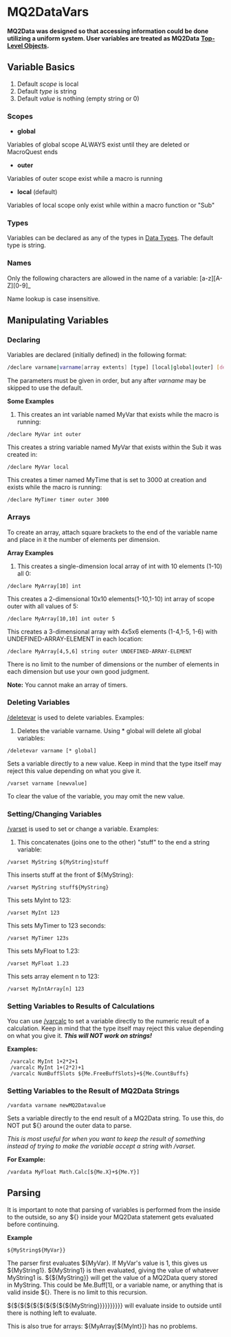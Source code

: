 # MQ2DataVars

**MQ2Data was designed so that accessing information could be done utilizing a uniform system. User variables are treated as MQ2Data** [**Top-Level Objects**](../data-types-and-top-level-objects/top-level-objects/)**.**

## Variable Basics

1. Default _scope_ is local
2. Default _type_ is string
3. Default _value_ is nothing \(empty string or 0\)

### Scopes

* **global**

Variables of global scope ALWAYS exist until they are deleted or MacroQuest ends

* **outer**

Variables of outer scope exist while a macro is running

* **local** \(default\)

Variables of local scope only exist while within a macro function or "Sub"

### Types

Variables can be declared as any of the types in [Data Types](../data-types-and-top-level-objects/data-types/). The default type is string.

### Names

Only the following characters are allowed in the name of a variable: \[a-z\]\[A-Z\]\[0-9\]\_

Name lookup is case insensitive.

## Manipulating Variables

### Declaring

Variables are declared \(initially defined\) in the following format:

```bash
/declare varname|varname[array extents] [type] [local|global|outer] [defaultvalue]
```

The parameters must be given in order, but any after _varname_ may be skipped to use the default.

**Some Examples**

1. This creates an int variable named MyVar that exists while the macro is running:

```text
/declare MyVar int outer
```

This creates a string variable named MyVar that exists within the Sub it was created in:

```text
/declare MyVar local
```

This creates a timer named MyTime that is set to 3000 at creation and exists while the macro is running:

```text
/declare MyTimer timer outer 3000
```

### Arrays

To create an array, attach square brackets to the end of the variable name and place in it the number of elements per dimension.

**Array Examples**

1. This creates a single-dimension local array of int with 10 elements \(1-10\) all 0:

```text
/declare MyArray[10] int
```

This creates a 2-dimensional 10x10 elements\(1-10,1-10\) int array of scope outer with all values of 5:

```text
/declare MyArray[10,10] int outer 5
```

This creates a 3-dimensional array with 4x5x6 elements \(1-4,1-5, 1-6\) with UNDEFINED-ARRAY-ELEMENT in each location:

```text
/declare MyArray[4,5,6] string outer UNDEFINED-ARRAY-ELEMENT
```

There is no limit to the number of dimensions or the number of elements in each dimension but use your own good judgment.

**Note:** You cannot make an array of timers.

### Deleting Variables

[/deletevar](../commands/macro-commands/deletevar.md) is used to delete variables. Examples:

1. Deletes the variable varname. Using \* global will delete all global variables:

```text
/deletevar varname [* global]
```

Sets a variable directly to a new value. Keep in mind that the type itself may reject this value depending on what you give it.

```text
/varset varname [newvalue]
```

To clear the value of the variable, you may omit the new value.

### Setting/Changing Variables

[/varset](../commands/macro-commands/varset.md) is used to set or change a variable. Examples:

1. This concatenates \(joins one to the other\) "stuff" to the end a string variable:

```text
/varset MyString ${MyString}stuff
```

This inserts stuff at the front of ${MyString}:

```text
/varset MyString stuff${MyString}
```

This sets MyInt to 123:

```text
/varset MyInt 123
```

This sets MyTimer to 123 seconds:

```text
/varset MyTimer 123s
```

This sets MyFloat to 1.23:

```text
/varset MyFloat 1.23
```

This sets array element n to 123:

```text
/varset MyIntArray[n] 123
```

### Setting Variables to Results of Calculations

You can use [/varcalc](../commands/macro-commands/varcalc.md) to set a variable directly to the numeric result of a calculation. Keep in mind that the type itself may reject this value depending on what you give it. _**This will NOT work on strings!**_

**Examples:**

```text
 /varcalc MyInt 1+2*2+1 
 /varcalc MyInt 1+(2*2)+1 
 /varcalc NumBuffSlots ${Me.FreeBuffSlots}+${Me.CountBuffs}
```

### Setting Variables to the Result of MQ2Data Strings

```text
/vardata varname newMQ2Datavalue
```

Sets a variable directly to the end result of a MQ2Data string. To use this, do NOT put ${} around the outer data to parse.

_This is most useful for when you want to keep the result of something instead of trying to make the variable accept a string with /varset._

**For Example:**

```text
/vardata MyFloat Math.Calc[${Me.X}+${Me.Y}]
```

## Parsing

It is important to note that parsing of variables is performed from the inside to the outside, so any ${} inside your MQ2Data statement gets evaluated before continuing.

**Example**

`${MyString${MyVar}}`

The parser first evaluates ${MyVar}. If MyVar's value is 1, this gives us ${MyString1}. ${MyString1} is then evaluated, giving the value of whatever MyString1 is. ${${MyString}} will get the value of a MQ2Data query stored in MyString. This could be Me.Buff\[1\], or a variable name, or anything that is valid inside ${}. There is no limit to this recursion.

${${${${${${${${${${MyString}}}}}}}}}} will evaluate inside to outside until there is nothing left to evaluate.

This is also true for arrays: ${MyArray\[${MyInt}\]} has no problems.

